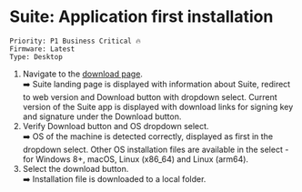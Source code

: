 # Suite: Application first installation

```
Priority: P1 Business Critical 🔥
Firmware: Latest
Type: Desktop
```
1. Navigate to the [download page](https://suite.trezor.io/).\
  ➡️ Suite landing page is displayed with information about Suite, redirect to web version and Download button with dropdown select. Current version of the Suite app is displayed with download links for signing key and signature under the Download button.
2. Verify Download button and OS dropdown select.\
  ➡️ OS of the machine is detected correctly, displayed as first in the dropdown select. Other OS installation files are available in the select - for Windows 8+, macOS, Linux (x86_64) and Linux (arm64).
3. Select the download button.\
  ➡️ Installation file is downloaded to a local folder.
